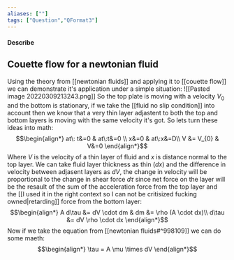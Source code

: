 ```yaml
---
aliases: [""]
tags: ["Question","QFormat3"]
---
```


#### Describe
## Couette flow for a newtonian fluid
Using the theory from [[newtonian fluids]] and applying it to [[couette flow]] we can demonstrate it's application under a simple situation:
![[Pasted image 20220309213243.png]]
So the top plate is moving with a velocity $V_{0}$ and the bottom is stationary, if we take the [[fluid no slip condition]] into account then we know that a very thin layer adjastent to both the top and bottom layers is moving with the same velocity it's got. So lets turn these ideas into math:
$$\begin{align*}
at\: t&=0 & at\:t&=0 \\
x&=0 & at\:x&=D\\
V &= V_{0}  & V&=0
\end{align*}$$
Where $V$ is the velocity of a thin layer of fluid and $x$ is distance normal to the top layer.
We can take fluid layer thickness as thin $(dx)$ and the difference in velocity between adjasent layers as $dV$, the change in velocity will be proportional to the change in shear force $d\tau$ since net force on the layer will be the resault of the sum of the acceleration force from the top layer and the [[I used it in the right context so I can not be critisized fucking owned|retarding]] force from the bottom layer:
$$\begin{align*}
A d\tau &= dV \cdot dm & dm &= \rho (A \cdot dx)\\
d\tau &= dV \rho \cdot dx
\end{align*}$$
Now if we take the equation from [[newtonian fluids#^998109]] we can do some maeth:
$$\begin{align*}
\tau = A \mu \times dV
\end{align*}$$